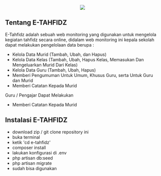 <p align="center">
 <img src="/README/readme.png" />
</p>

## Tentang E-TAHFIDZ

E-Tahfidz adalah sebuah web monitoring yang digunakan untuk mengelola kegiatan tahfidz
secara online, didalam web monitoring ini kepala sekolah dapat melakukan pengelolaan data
berupa :

- Kelola Data Murid (Tambah, Ubah, dan Hapus)
- Kelola Data Kelas (Tambah, Ubah, Hapus Kelas, Memasukan Dan Mengeluarkan Murid Dari Kelas)
- Kelola Data Guru (Tambah, Ubah, Hapus)
- Memberi Pengumuman Untuk Umum, Khusus Guru, serta Untuk Guru dan Murid
- Memberi Catatan Kepada Murid

Guru / Pengajar Dapat Melakukan
- Memberi Catatan Kepada Murid


## Instalasi E-TAHFIDZ

- download zip / git clone repository ini
- buka terminal
- ketik 'cd e-tahfidz'
- composer install 
- lakukan konfigurasi di .env
- php artisan db:seed
- php artisan migrate
- sudah bisa digunakan